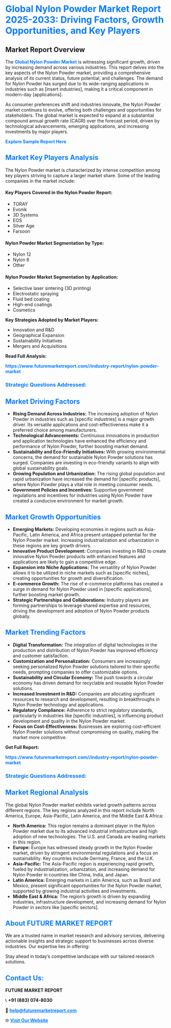 <h1 style="color: #007BFF;">Global Nylon Powder Market Report 2025-2033: Driving Factors, Growth Opportunities, and Key Players</h1>

<section id="overview">
<h2>Market Report Overview</h2>
<p>The <a href="https://www.futuremarketreport.com//industry-report/nylon-powder-market" style="color: #007BFF; text-decoration: none;"><strong>Global Nylon Powder Market</strong></a> is witnessing significant growth, driven by increasing demand across various industries. This report delves into the key aspects of the Nylon Powder market, providing a comprehensive analysis of its current status, future potential, and challenges. The demand for Nylon Powder has surged due to its wide-ranging applications in industries such as [insert industries], making it a critical component in modern-day [applications].</p>
<p>As consumer preferences shift and industries innovate, the Nylon Powder market continues to evolve, offering both challenges and opportunities for stakeholders. The global market is expected to expand at a substantial compound annual growth rate (CAGR) over the forecast period, driven by technological advancements, emerging applications, and increasing investments by major players.</p>
</section>

<section id="overview">
<p><a href="https://www.futuremarketreport.com//request-sample/reportId=48974" style="color: #007BFF; text-decoration: none;"><strong>Explore Sample Report Here</strong></a></p>
</section>

<section id="key-players">
<h2 style="color: #007BFF;">Market Key Players Analysis</h2>
<p>The Nylon Powder market is characterized by intense competition among key players striving to capture a larger market share. Some of the leading companies in the market include:</p>
<h4>Key Players Covered in the Nylon Powder Report:</h4>
<ul><li>TORAY</li><li>Evonik</li><li>3D Systems</li><li>EOS</li><li>Silver Age</li><li>Farsoon</li></ul>
<h4>Nylon Powder Market Segmentation by Type:</h4>
<ul><li>Nylon 12</li><li>Nylon 6</li><li>Other</li></ul>

<h4>Nylon Powder Market Segmentation by Application:</h4>
<ul><li>Selective laser sintering (3D printing)</li><li>Electrostatic spraying</li><li>Fluid bed coating</li><li>High-end coatings</li><li>Cosmetics</li></ul>
<p><strong>Key Strategies Adopted by Market Players:</strong></p>
<ul>
<li>Innovation and R&D</li>
<li>Geographical Expansion</li>
<li>Sustainability Initiatives</li>
<li>Mergers and Acquisitions</li>
</ul>
</section>

<section>
<p><strong>Read Full Analysis: </strong></p><a href="https://www.futuremarketreport.com//industry-report/nylon-powder-market" style="color: #007BFF; text-decoration: none;"><strong>https://www.futuremarketreport.com//industry-report/nylon-powder-market</strong></a>
<h3 style="color: #007BFF;">Strategic Questions Addressed:</h3>
</section>

<section id="driving-factors">
<h2 style="color: #007BFF;">Market Driving Factors</h2>
<ul>
<li><strong>Rising Demand Across Industries:</strong> The increasing adoption of Nylon Powder in industries such as [specific industries] is a major growth driver. Its versatile applications and cost-effectiveness make it a preferred choice among manufacturers.</li>
<li><strong>Technological Advancements:</strong> Continuous innovations in production and application technologies have enhanced the efficiency and performance of Nylon Powder, further boosting market demand.</li>
<li><strong>Sustainability and Eco-Friendly Initiatives:</strong> With growing environmental concerns, the demand for sustainable Nylon Powder solutions has surged. Companies are investing in eco-friendly variants to align with global sustainability goals.</li>
<li><strong>Growing Population and Urbanization:</strong> The rising global population and rapid urbanization have increased the demand for [specific products], where Nylon Powder plays a vital role in meeting consumer needs.</li>
<li><strong>Government Policies and Incentives:</strong> Supportive government regulations and incentives for industries using Nylon Powder have created a conducive environment for market growth.</li>
</ul>
</section>

<section id="growth-opportunities">
<h2 style="color: #007BFF;">Market Growth Opportunities</h2>
<ul>
<li><strong>Emerging Markets:</strong> Developing economies in regions such as Asia-Pacific, Latin America, and Africa present untapped potential for the Nylon Powder market. Increasing industrialization and urbanization in these regions are key growth drivers.</li>
<li><strong>Innovative Product Development:</strong> Companies investing in R&D to create innovative Nylon Powder products with enhanced features and applications are likely to gain a competitive edge.</li>
<li><strong>Expansion into Niche Applications:</strong> The versatility of Nylon Powder allows it to be utilized in niche markets such as [specific niches], creating opportunities for growth and diversification.</li>
<li><strong>E-commerce Growth:</strong> The rise of e-commerce platforms has created a surge in demand for Nylon Powder used in [specific applications], further boosting market growth.</li>
<li><strong>Strategic Partnerships and Collaborations:</strong> Industry players are forming partnerships to leverage shared expertise and resources, driving the development and adoption of Nylon Powder products globally.</li>
</ul>
</section>

<section id="trending-factors">
<h2 style="color: #007BFF;">Market Trending Factors</h2>
<ul>
<li><strong>Digital Transformation:</strong> The integration of digital technologies in the production and distribution of Nylon Powder has improved efficiency and customer satisfaction.</li>
<li><strong>Customization and Personalization:</strong> Consumers are increasingly seeking personalized Nylon Powder solutions tailored to their specific needs, prompting companies to offer customizable options.</li>
<li><strong>Sustainability and Circular Economy:</strong> The push towards a circular economy has driven demand for recyclable and reusable Nylon Powder solutions.</li>
<li><strong>Increased Investment in R&D:</strong> Companies are allocating significant resources to research and development, resulting in breakthroughs in Nylon Powder technology and applications.</li>
<li><strong>Regulatory Compliance:</strong> Adherence to strict regulatory standards, particularly in industries like [specific industries], is influencing product development and quality in the Nylon Powder market.</li>
<li><strong>Focus on Cost-Effectiveness:</strong> Businesses are exploring cost-efficient Nylon Powder solutions without compromising on quality, making the market more competitive.</li>
</ul>
</section>

<section>
<p><strong>Get Full Report: </strong></p><a href="https://www.futuremarketreport.com//industry-report/nylon-powder-market" style="color: #007BFF; text-decoration: none;"><strong>https://www.futuremarketreport.com//industry-report/nylon-powder-market</strong></a>
<h3 style="color: #007BFF;">Strategic Questions Addressed:</h3>
</section>


<section id="regional-analysis">
<h2 style="color: #007BFF;">Market Regional Analysis</h2>
<p>The global Nylon Powder market exhibits varied growth patterns across different regions. The key regions analyzed in this report include North America, Europe, Asia-Pacific, Latin America, and the Middle East & Africa:</p>
<ul>
<li><strong>North America:</strong> This region remains a dominant player in the Nylon Powder market due to its advanced industrial infrastructure and high adoption of new technologies. The U.S. and Canada are leading markets in this region.</li>
<li><strong>Europe:</strong> Europe has witnessed steady growth in the Nylon Powder market, driven by stringent environmental regulations and a focus on sustainability. Key countries include Germany, France, and the U.K.</li>
<li><strong>Asia-Pacific:</strong> The Asia-Pacific region is experiencing rapid growth, fueled by industrialization, urbanization, and increasing demand for Nylon Powder in countries like China, India, and Japan.</li>
<li><strong>Latin America:</strong> Emerging markets in Latin America, such as Brazil and Mexico, present significant opportunities for the Nylon Powder market, supported by growing industrial activities and investments.</li>
<li><strong>Middle East & Africa:</strong> The region’s growth is driven by expanding industries, infrastructure development, and increasing demand for Nylon Powder in sectors like [specific sectors].</li>
</ul>
</section>

<footer>
<h2 style="color: #007BFF;">About FUTURE MARKET REPORT</h2>
<p>We are a trusted name in market research and advisory services, delivering actionable insights and strategic support to businesses across diverse industries. Our expertise lies in offering:</p>

<p>Stay ahead in today’s competitive landscape with our tailored research solutions.</p>

<h2 style="color: #007BFF;">Contact Us:</h2>
<p><strong>FUTURE MARKET REPORT</strong></p>
<p>📞 <strong>+91 (883) 074-8030</strong></p>
<p>📧 <strong><a href="mailto:help@futuremarketreport.com" style="color: #007BFF;">help@futuremarketreport.com</a></strong></p>
<p>🌐 <strong><a href="https://www.futuremarketreport.com/" style="color: #007BFF;">Visit Our Website</a></strong></p>
</footer>